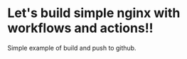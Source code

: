 # Let's build simple nginx with workflows and actions!!

Simple example of build and push to github.
